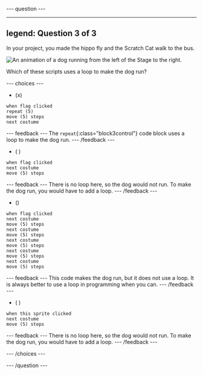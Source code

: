 --- question ---

---
legend: Question 3 of 3
---

In your project, you made the hippo fly and the Scratch Cat walk to the bus.

![An animation of a dog running from the left of the Stage to the right.](images/dog-run.gif)

Which of these scripts uses a loop to make the dog run?

--- choices ---

- (x) 
```blocks3
when flag clicked
repeat (5)
move (5) steps
next costume
```

  --- feedback ---
The `repeat`{:class="block3control"} code block uses a loop to make the dog run.
  --- /feedback ---

- ( ) 
```blocks3
when flag clicked 
next costume
move (5) steps
```

  --- feedback ---
There is no loop here, so the dog would not run. To make the dog run, you would have to add a loop.
  --- /feedback ---

- () 
```blocks3
when flag clicked
next costume
move (5) steps
next costume
move (5) steps
next costume
move (5) steps
next costume
move (5) steps
next costume
move (5) steps
```

  --- feedback ---
This code makes the dog run, but it does not use a loop. It is always better to use a loop in programming when you can.
  --- /feedback ---

- ( ) 
```blocks3
when this sprite clicked 
next costume
move (5) steps
```

  --- feedback ---
There is no loop here, so the dog would not run. To make the dog run, you would have to add a loop.
  --- /feedback ---

--- /choices ---

--- /question ---
